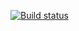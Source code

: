 [![Build status](https://ci.appveyor.com/api/projects/status/ykfl1rf12a9lshhl?svg=true)](https://ci.appveyor.com/project/nancygespens/task-5-1-pattern)
